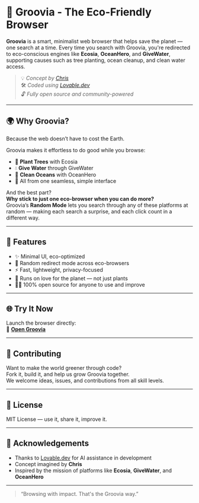 # 🌱 Groovia - The Eco-Friendly Browser

**Groovia** is a smart, minimalist web browser that helps save the planet — one search at a time. Every time you search with Groovia, you're redirected to eco-conscious engines like **Ecosia**, **OceanHero**, and **GiveWater**, supporting causes such as tree planting, ocean cleanup, and clean water access.

> 💡 *Concept by [Chris](https://github.com/llarryyllarryy/Max-Impact-Search/blob/main/README.md)*  
> 🛠️ *Coded using [Lovable.dev](https://lovable.dev)*  
> 🔓 *Fully open source and community-powered*

---

## 🌍 Why Groovia?

Because the web doesn’t have to cost the Earth.

Groovia makes it effortless to do good while you browse:
- 🌳 **Plant Trees** with Ecosia  
- 💧 **Give Water** through GiveWater  
- 🌊 **Clean Oceans** with OceanHero  
- 🔁 All from one seamless, simple interface

And the best part?  
**Why stick to just one eco-browser when you can do more?**  
Groovia’s **Random Mode** lets you search through any of these platforms at random — making each search a surprise, and each click count in a different way.

---

## 🚀 Features

- ✨ Minimal UI, eco-optimized  
- 🔀 Random redirect mode across eco-browsers  
- ⚡ Fast, lightweight, privacy-focused  
- 💚 Runs on love for the planet — not just plants  
- 🧑‍💻 100% open source for anyone to use and improve

---

## 🌐 Try It Now

Launch the browser directly:  
🔗 [**Open Groovia**](https://eco-query-compass.lovable.app/)

---

## 💚 Contributing

Want to make the world greener through code?  
Fork it, build it, and help us grow Groovia together.  
We welcome ideas, issues, and contributions from all skill levels.

---

## 📜 License

MIT License — use it, share it, improve it.

---

## 🙌 Acknowledgements

- Thanks to [Lovable.dev](https://lovable.dev) for AI assistance in development  
- Concept imagined by **Chris**  
- Inspired by the mission of platforms like **Ecosia**, **GiveWater**, and **OceanHero**

---

> “Browsing with impact. That's the Groovia way.”
